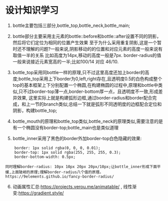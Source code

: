# 设计知识学习

1. bottle主要包括三部分,bottle_top,bottle_neck,bottle_main;

2. bottle部分主要采用主元素的bottle::before和bottle::after设置不同的阴影，然后将它们定位为相同的位置产生效果
   至于为什么采用重复阴影,这是一个暂时还不理解的问题?一般来说,阴影移动的的位置和对应元素的高度一般来说有取值一半的关系
   比如高度为14px,移动的高度一般是7px.  border-radius的值一般来说接近元素宽高的一半;比如100/14 对应 46/10.  

3. bottle_top采用同bottle一样的原理,只不过这里高度还加上border的高度;bottle_top采用上下border为0,left,right存在,且透明度0.5的白色构成整个top的基本框架上下分别配置一个椭圆,在构建椭圆的过程中,原理和bottle中类似,只不过border-top薄一点,border-bottom厚一点，且透明度不一致,形成差异效果,
这里实际上就是构建弧形边框,通过border-radius和border配合完成，和上一节的branch类似;总结一下就是弧形不同透明度的边框配合定位和阴影，构建bottle_top;

4. bottle_mouth的原理和bottle_top类似,bottle_neck的原理类似,需要注意的是有一个椭圆没有border-top;bottle_main也是类似道理

5. bottle_inner采用了黑色的border外加border-top白色隐藏的效果:
```
    border: 1px solid rgba(0, 0, 0, 0.01);
    border-top: 1px solid rgba(255, 255, 255, 0.3);
    border-bottom-width: 0.5px;
```
    同时理解border-radius: 10px 10px 20px 20px/10px;让bottle_inner形成下面平缓,上面陡峭的原理;理解border-radius八个值的原理。
    https://9elements.github.io/fancy-border-radius/
6. 动画属性汇总:https://projects.verou.me/animatable/ , 线性渐变:https://gradient.style/